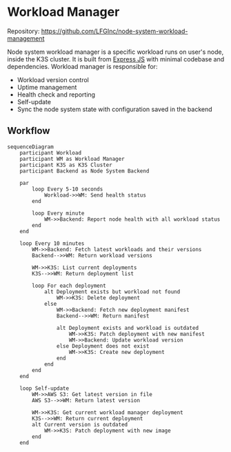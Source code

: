 # Workload Manager

Repository: https://github.com/LFGInc/node-system-workload-management

Node system workload manager is a specific workload runs on user's node, inside the K3S cluster. It is built from [Express JS](https://expressjs.com/) with minimal codebase and dependencies. Workload manager is responsible for:

- Workload version control
- Uptime management
- Health check and reporting
- Self-update
- Sync the node system state with configuration saved in the backend

## Workflow

```mermaid
sequenceDiagram
    participant Workload
    participant WM as Workload Manager
    participant K3S as K3S Cluster
    participant Backend as Node System Backend

    par 
        loop Every 5-10 seconds
            Workload->>WM: Send health status
        end

        loop Every minute
            WM->>Backend: Report node health with all workload status
        end
    end

    loop Every 10 minutes
        WM->>Backend: Fetch latest workloads and their versions
        Backend-->>WM: Return workload versions

        WM->>K3S: List current deployments
        K3S-->>WM: Return deployment list

        loop For each deployment
            alt Deployment exists but workload not found
                WM->>K3S: Delete deployment
            else
                WM->>Backend: Fetch new deployment manifest
                Backend-->>WM: Return manifest

                alt Deployment exists and workload is outdated
                    WM->>K3S: Patch deployment with new manifest
                    WM->>Backend: Update workload version
                else Deployment does not exist
                    WM->>K3S: Create new deployment
                end
            end
        end
    end

    loop Self-update
        WM->>AWS S3: Get latest version in file
        AWS S3-->>WM: Return latest version
        
        WM->>K3S: Get current workload manager deployment
        K3S-->>WM: Return current deployment
        alt Current version is outdated
            WM->>K3S: Patch deployment with new image
        end
    end
```